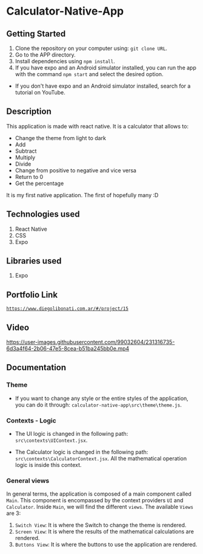 # Calculator-Native-App

## Getting Started

1. Clone the repository on your computer using: `git clone URL`.
2. Go to the APP directory.
3. Install dependencies using `npm install`.
4. If you have expo and an Android simulator installed, you can run the app with the command `npm start` and select the desired option.

- If you don't have expo and an Android simulator installed, search for a tutorial on YouTube.

## Description

This application is made with react native. It is a calculator that allows to:

- Change the theme from light to dark
- Add
- Subtract
- Multiply
- Divide
- Change from positive to negative and vice versa
- Return to 0
- Get the percentage

It is my first native application. The first of hopefully many :D

## Technologies used

1. React Native
2. CSS
3. Expo

## Libraries used

1. Expo

## Portfolio Link

[`https://www.diegolibonati.com.ar/#/project/15`](https://www.diegolibonati.com.ar/#/project/15)

## Video

https://user-images.githubusercontent.com/99032604/231316735-6d3a4f64-2b06-47e5-8cea-b51ba245bb0e.mp4

## Documentation

### Theme

- If you want to change any style or the entire styles of the application, you can do it through: `calculator-native-app\src\theme\theme.js`.

### Contexts - Logic

- The UI logic is changed in the following path: `src\contexts\UIContext.jsx`.

- The Calculator logic is changed in the following path: `src\contexts\CalculatorContext.jsx`. All the mathematical operation logic is inside this context.

### General views

In general terms, the application is composed of a main component called `Main`. This component is encompassed by the context providers `UI` and `Calculator`. Inside `Main`, we will find the different `views`. The available `Views` are 3:

1. `Switch View`: It is where the Switch to change the theme is rendered.
2. `Screen View`: It is where the results of the mathematical calculations are rendered.
3. `Buttons View`: It is where the buttons to use the application are rendered.
